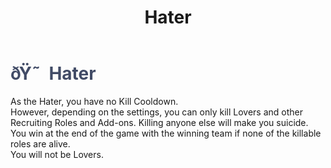 ﻿---
lang: en-US
title: Hater
prev: Follower
next: Lawyer
---

# <font color="#414b66">ðŸ˜  <b>Hater</b></font> <Badge text="Benign" type="tip" vertical="middle"/>

As the Hater, you have no Kill Cooldown.<br>
However, depending on the settings, you can only kill Lovers and other Recruiting Roles and Add-ons. Killing anyone else will make you suicide. You win at the end of the game with the winning team if none of the killable roles are alive. <br>
You will not be Lovers.